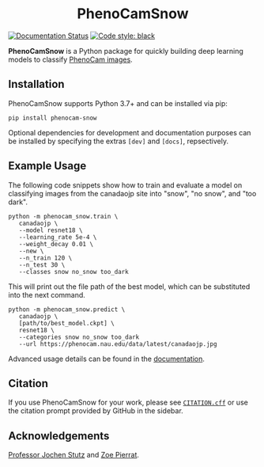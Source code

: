 <h1 align="center">PhenoCamSnow</h1>

[![Documentation Status](https://readthedocs.org/projects/phenocamsnow/badge/?version=latest)](https://phenocamsnow.readthedocs.io/en/latest/?badge=latest)
[![Code style: black](https://img.shields.io/badge/code%20style-black-000000.svg)](https://github.com/psf/black)

**PhenoCamSnow** is a Python package for quickly building deep learning models to classify [PhenoCam images](https://phenocam.sr.unh.edu/).

## Installation

PhenoCamSnow supports Python 3.7+ and can be installed via pip:

```console
pip install phenocam-snow
```

Optional dependencies for development and documentation purposes can be installed by specifying the extras `[dev]` and `[docs]`, repsectively. 

## Example Usage

The following code snippets show how to train and evaluate a model on classifying images from the canadaojp site into "snow", "no snow", and "too dark".

```console
python -m phenocam_snow.train \
   canadaojp \
   --model resnet18 \
   --learning_rate 5e-4 \
   --weight_decay 0.01 \
   --new \
   --n_train 120 \
   --n_test 30 \
   --classes snow no_snow too_dark
```
This will print out the file path of the best model, which can be substituted into the next command.

```console
python -m phenocam_snow.predict \
   canadaojp \
   [path/to/best_model.ckpt] \
   resnet18 \
   --categories snow no_snow too_dark
   --url https://phenocam.nau.edu/data/latest/canadaojp.jpg
```

Advanced usage details can be found in the [documentation](http://phenocamsnow.readthedocs.io/).

## Citation

If you use PhenoCamSnow for your work, please see [`CITATION.cff`](CITATION.cff) or use the citation prompt provided by GitHub in the sidebar.

## Acknowledgements

[Professor Jochen Stutz](https://atmos.ucla.edu/people/faculty/jochen-stutz) and [Zoe Pierrat](https://atmos.ucla.edu/people/graduate-student/zoe-pierrat).
